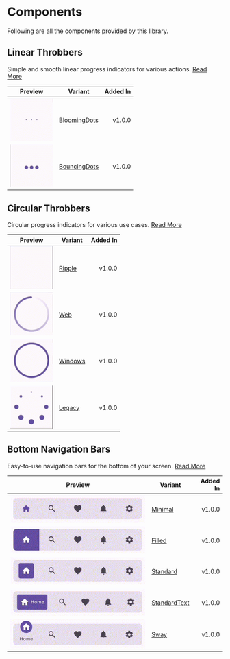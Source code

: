 # Components

Following are all the components provided by this library.

## Linear Throbbers

Simple and smooth linear progress indicators for various
actions. [Read More](./components/linear_throbber/README.md)

| Preview                                                                                           | Variant                                                             | Added In |
|---------------------------------------------------------------------------------------------------|---------------------------------------------------------------------|---------:|
| <img src="./components/linear_throbber/images/BloomingDots.gif" alt="BloomingDots" height="100"/> | [BloomingDots](./components/linear_throbber/README.md#BloomingDots) |   v1.0.0 |
| <img src="./components/linear_throbber/images/BouncingDots.gif" alt="BouncingDots" height="100"/> | [BouncingDots](./components/linear_throbber/README.md#BouncingDots) |   v1.0.0 |

## Circular Throbbers

Circular progress indicators for various use
cases. [Read More](./components/circular_throbber/README.md)

| Preview                                                                                   | Variant                                                     | Added In |
|-------------------------------------------------------------------------------------------|-------------------------------------------------------------|---------:|
| <img src="./components/circular_throbber/images/Ripple.gif" alt="Ripple" height="100"/>   | [Ripple](./components/circular_throbber/README.md#Ripple)   |   v1.0.0 |
| <img src="./components/circular_throbber/images/Web.gif" alt="Web" height="100"/>         | [Web](./components/circular_throbber/README.md#Web)         |   v1.0.0 |
| <img src="./components/circular_throbber/images/Windows.gif" alt="Windows" height="100"/> | [Windows](./components/circular_throbber/README.md#Windows) |   v1.0.0 |
| <img src="./components/circular_throbber/images/Legacy.gif" alt="Legacy" height="100"/>   | [Legacy](./components/circular_throbber/README.md#Legacy)   |   v1.0.0 |

## Bottom Navigation Bars

Easy-to-use navigation bars for the bottom of your
screen. [Read More](./components/bottom_navigation_bar/README.md)

| Preview                                                                                                | Variant                                                                   | Added In |
|--------------------------------------------------------------------------------------------------------|---------------------------------------------------------------------------|---------:|
| <img src="./components/bottom_navigation_bar/images/Minimal.gif" alt="Minimal" width="400"/>           | [Minimal](./components/bottom_navigation_bar/README.md#Minimal)           |   v1.0.0 |
| <img src="./components/bottom_navigation_bar/images/Filled.gif" alt="Filled" width="400"/>             | [Filled](./components/bottom_navigation_bar/README.md#Filled)             |   v1.0.0 |
| <img src="./components/bottom_navigation_bar/images/Standard.gif" alt="Standard" width="400"/>         | [Standard](./components/bottom_navigation_bar/README.md#Standard)         |   v1.0.0 |
| <img src="./components/bottom_navigation_bar/images/StandardText.gif" alt="StandardText" width="400"/> | [StandardText](./components/bottom_navigation_bar/README.md#StandardText) |   v1.0.0 |
| <img src="./components/bottom_navigation_bar/images/Sway.gif" alt="Sway" width="400"/>                 | [Sway](./components/bottom_navigation_bar/README.md#Sway)                 |   v1.0.0 |